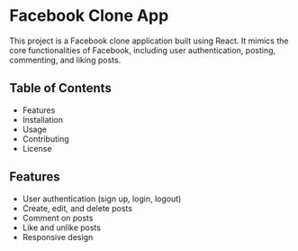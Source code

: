 # Facebook Clone App

This project is a Facebook clone application built using React. It mimics the core functionalities of Facebook, including user authentication, posting, commenting, and liking posts.

## Table of Contents

- Features
- Installation
- Usage
- Contributing
- License

## Features

- User authentication (sign up, login, logout)
- Create, edit, and delete posts
- Comment on posts
- Like and unlike posts
- Responsive design
